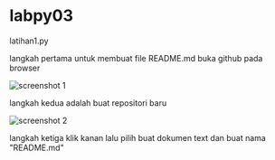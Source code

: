 # labpy03
latihan1.py

langkah pertama untuk membuat file README.md buka github pada browser

![screenshot 1](https://user-images.githubusercontent.com/46736505/52995158-5a615d80-344c-11e9-9da6-bee5ec8b7a89.png)

langkah kedua adalah buat repositori baru

![screenshot 2](https://user-images.githubusercontent.com/46736505/52995285-be842180-344c-11e9-877d-4e48f943b6ba.png)

langkah ketiga klik kanan lalu pilih buat dokumen text dan buat nama "README.md"



